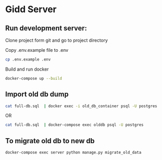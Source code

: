 # Gidd Server

## Run development server:
Clone project form git and go to project directory

Copy .env.example file to .env
```bash
cp .env.example .env
```

Build and run docker
```bash
docker-compose up --build
```

## Import old db dump
```bash
cat full-db.sql  | docker exec -i old_db_container psql -U postgres
```
OR

```bash
cat full-db.sql  | docker-compose exec olddb psql -U postgres
```

## To migrate old db to new db
```bash
docker-compose exec server python manage.py migrate_old_data
```
